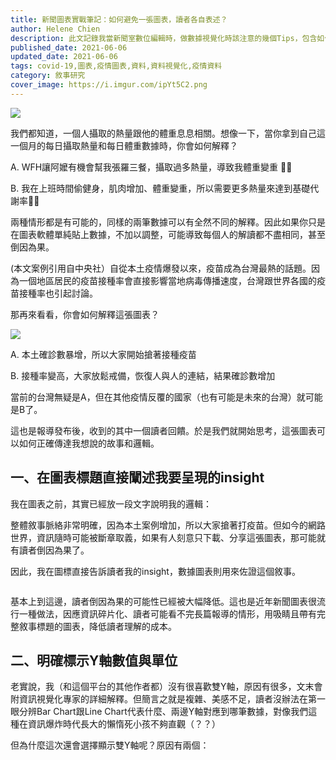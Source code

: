 ```yaml
---
title: 新聞圖表實戰筆記：如何避免一張圖表，讀者各自表述？
author: Helene Chien
description: 此文記錄我當新聞室數位編輯時，做數據視覺化時該注意的幾個Tips，包含如何同時降低讀者的理解成本，以及誤讀的空間（製圖工具：Flourish）
published_date: 2021-06-06
updated_date: 2021-06-06
tags: covid-19,圖表,疫情圖表,資料,資料視覺化,疫情資料
category: 敘事研究
cover_image: https://i.imgur.com/ipYt5C2.png
---
```


<script>
  import Img from '$lib/article/Img.svelte'
</script>

<Img src="https://i.imgur.com/ipYt5C2.png"/>

我們都知道，一個人攝取的熱量跟他的體重息息相關。想像一下，當你拿到自己這一個月的每日攝取熱量和每日體重數據時，你會如何解釋？

A. WFH讓阿嬤有機會幫我張羅三餐，攝取過多熱量，導致我體重變重 👵🏻

B. 我在上班時間偷健身，肌肉增加、體重變重，所以需要更多熱量來達到基礎代謝率💪🏻

兩種情形都是有可能的，同樣的兩筆數據可以有全然不同的解釋。因此如果你只是在圖表軟體單純貼上數據，不加以調整，可能導致每個人的解讀都不盡相同，甚至倒因為果。

(本文案例引用自中央社）自從本土疫情爆發以來，疫苗成為台灣最熱的話題。因為一個地區居民的疫苗接種率會直接影響當地病毒傳播速度，台灣跟世界各國的疫苗接種率也引起討論。

那再來看看，你會如何解釋這張圖表？

<Img src="https://i.imgur.com/elQaqUX.png"/>

A. 本土確診數暴增，所以大家開始搶著接種疫苗

B. 接種率變高，大家放鬆戒備，恢復人與人的連結，結果確診數增加

當前的台灣無疑是A，但在其他疫情反覆的國家（也有可能是未來的台灣）就可能是B了。

這也是報導發布後，收到的其中一個讀者回饋。於是我們就開始思考，這張圖表可以如何正確傳達我想說的故事和邏輯。

## 一、在圖表標題直接闡述我要呈現的insight

我在圖表之前，其實已經放一段文字說明我的邏輯：

整體敘事脈絡非常明確，因為本土案例增加，所以大家搶著打疫苗。但如今的網路世界，資訊隨時可能被斷章取義，如果有人刻意只下載、分享這張圖表，那可能就有讀者倒因為果了。

因此，我在圖標直接告訴讀者我的insight，數據圖表則用來佐證這個敘事。

<Img type="side-by-side" srcLeft="https://i.imgur.com/HZrgXHC.png" srcRight="https://i.imgur.com/1zKfsCO.png" note="標題修改前後對比"/>

基本上到這邊，讀者倒因為果的可能性已經被大幅降低。這也是近年新聞圖表很流行一種做法，因應資訊碎片化、讀者可能看不完長篇報導的情形，用吸睛且帶有完整敘事標題的圖表，降低讀者理解的成本。

## 二、明確標示Y軸數值與單位

老實說，我（和這個平台的其他作者都）沒有很喜歡雙Y軸，原因有很多，文末會附資訊視覺化專家的詳細解釋。但簡言之就是複雜、美感不足，讀者沒辦法在第一眼分辨Bar Chart跟Line Chart代表什麼、兩邊Y軸對應到哪筆數據，對像我們這種在資訊爆炸時代長大的懶惰死小孩不夠直觀（？？）

但為什麼這次還會選擇顯示雙Y軸呢？原因有兩個：
